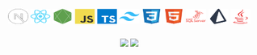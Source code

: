 <!--<div align="center">
  <a href="https://github.com/gababreu">
    
  <img height="180em" src="https://github-readme-stats.vercel.app/api?username=GabAbreu&show_icons=true&theme=dark&include_all_commits=true&count_private=true" />
  <img height="180em" src="https://github-readme-stats.vercel.app/api/top-langs/?username=GabAbreu&layout=compact&langs_count=7&theme=dark" />
</div>-->

<div style="display: inline_block" align="center"><br>  
  <img align="center" alt="NextJs" height="30" width="40" src="https://raw.githubusercontent.com/devicons/devicon/master/icons/nextjs/nextjs-line.svg"/>
  <img align="center" alt="React" height="30" width="40" src="https://raw.githubusercontent.com/devicons/devicon/master/icons/react/react-original.svg"/>
  <img align="center" alt="NodeJs" height="30" width="40" src="https://raw.githubusercontent.com/devicons/devicon/master/icons/nodejs/nodejs-plain.svg"/>
  <img align="center" alt="JavaScript" height="30" width="40" src="https://raw.githubusercontent.com/devicons/devicon/master/icons/javascript/javascript-original.svg"/>
  <img align="center" alt="TypeScript" height="30" width="40" src="https://raw.githubusercontent.com/devicons/devicon/master/icons/typescript/typescript-original.svg"/>
  <img align="center" alt="TailwindCSS" height="30" width="40" src="https://raw.githubusercontent.com/devicons/devicon/master/icons/tailwindcss/tailwindcss-original.svg"/>
  <img align="center" alt="CSS" height="30" width="40" src="https://raw.githubusercontent.com/devicons/devicon/master/icons/css3/css3-original.svg"/>
  <img align="center" alt="HTML" height="30" width="40" src="https://raw.githubusercontent.com/devicons/devicon/master/icons/html5/html5-original.svg"/>
  <img align="center" alt="SQLServer" height="30" width="40" src="https://raw.githubusercontent.com/devicons/devicon/master/icons/microsoftsqlserver/microsoftsqlserver-plain-wordmark.svg"/>
  <img align="center" alt="Prisma" height="30" width="40" src="https://raw.githubusercontent.com/devicons/devicon/master/icons/prisma/prisma-original.svg"/>
  <img align="center" alt="Java" height="30" width="40" src="https://raw.githubusercontent.com/devicons/devicon/master/icons/java/java-plain.svg"/>
</div>

##

<div align="center"> 
 <a href="https://github.com/GabAbreu" target="_blank"><img src="https://img.shields.io/badge/GitHub-100000?style=for-the-badge&logo=github&logoColor=white" target="_blank"></a> 
  <a href="https://www.linkedin.com/in/gabriel-de-abreu-e-silva-9a08851a4" target="_blank"><img src="https://img.shields.io/badge/-LinkedIn-%230077B5?style=for-the-badge&logo=linkedin&logoColor=white" target="_blank"></a> 
  
  <!--<div align="center">

  ![Snake animation](https://github.com/rafaballerini/rafaballerini/blob/output/github-contribution-grid-snake.svg)
  </div>-->
  
</div>

  
